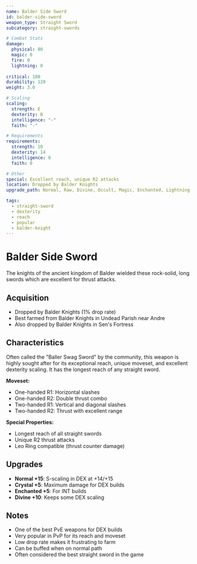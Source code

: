 ```yaml
---
name: Balder Side Sword
id: balder-side-sword
weapon_type: Straight Sword
subcategory: straight-swords

# Combat Stats
damage:
  physical: 80
  magic: 0
  fire: 0
  lightning: 0
  
critical: 100
durability: 120
weight: 3.0

# Scaling
scaling:
  strength: E
  dexterity: B
  intelligence: "-"
  faith: "-"

# Requirements
requirements:
  strength: 10
  dexterity: 14
  intelligence: 0
  faith: 0

# Other
special: Excellent reach, unique R2 attacks
location: Dropped by Balder Knights
upgrade_path: Normal, Raw, Divine, Occult, Magic, Enchanted, Lightning, Crystal, Fire, Chaos

tags:
  - straight-sword
  - dexterity
  - reach
  - popular
  - balder-knight
---
```


# Balder Side Sword

The knights of the ancient kingdom of Balder wielded these rock-solid, long swords which are excellent for thrust attacks.

## Acquisition
- Dropped by Balder Knights (1% drop rate)
- Best farmed from Balder Knights in Undead Parish near Andre
- Also dropped by Balder Knights in Sen's Fortress

## Characteristics
Often called the "Baller Swag Sword" by the community, this weapon is highly sought after for its exceptional reach, unique moveset, and excellent dexterity scaling. It has the longest reach of any straight sword.

**Moveset:**
- One-handed R1: Horizontal slashes
- One-handed R2: Double thrust combo
- Two-handed R1: Vertical and diagonal slashes
- Two-handed R2: Thrust with excellent range

**Special Properties:**
- Longest reach of all straight swords
- Unique R2 thrust attacks
- Leo Ring compatible (thrust counter damage)

## Upgrades
- **Normal +15**: S-scaling in DEX at +14/+15
- **Crystal +5**: Maximum damage for DEX builds
- **Enchanted +5**: For INT builds
- **Divine +10**: Keeps some DEX scaling

## Notes
- One of the best PvE weapons for DEX builds
- Very popular in PvP for its reach and moveset
- Low drop rate makes it frustrating to farm
- Can be buffed when on normal path
- Often considered the best straight sword in the game